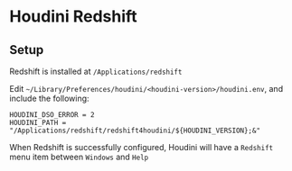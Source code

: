 # Houdini Redshift

## Setup

Redshift is installed at `/Applications/redshift`

Edit `~/Library/Preferences/houdini/<houdini-version>/houdini.env`, and include the following:

```
HOUDINI_DSO_ERROR = 2
HOUDINI_PATH = "/Applications/redshift/redshift4houdini/${HOUDINI_VERSION};&"
```

When Redshift is successfully configured, Houdini will have a `Redshift` menu item between `Windows` and `Help`
